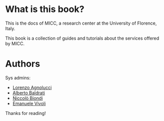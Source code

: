 # What is this book?

This is the docs of MICC, a research center at the University of Florence, Italy. 

This book is a collection of guides and tutorials about the services offered by MICC.

# Authors
Sys admins:
- [Lorenzo Agnolucci](https://github.com/LorenzoAgnolucci)
- [Alberto Baldrati](https://www.github.com/ABaldrati)
- [Niccolò Biondi](https://github.com/NiccoBiondi)
- [Emanuele Vivoli](https://www.github.com/emanuelevivoli)

Thanks for reading!
